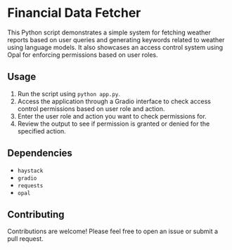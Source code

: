 # Financial Data Fetcher

This Python script demonstrates a simple system for fetching weather reports based on user queries and generating keywords related to weather using language models. It also showcases an access control system using Opal for enforcing permissions based on user roles.


## Usage

1. Run the script using `python app.py`.
2. Access the application through a Gradio interface to check access control permissions based on user role and action.
3. Enter the user role and action you want to check permissions for.
4. Review the output to see if permission is granted or denied for the specified action.


## Dependencies

- `haystack`
- `gradio`
- `requests`
- `opal`

## Contributing

Contributions are welcome! Please feel free to open an issue or submit a pull request.
